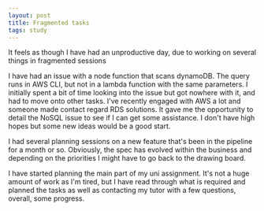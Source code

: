 ```yaml
---
layout: post
title: Fragmented tasks
tags: study
---
```


It feels as though I have had an unproductive day, due to working on several things in fragmented sessions

I have had an issue with a node function that scans dynamoDB. The query runs in AWS CLI, but not in a lambda function with the same parameters. I initially spent a bit of time looking into the issue but got nowhere with it, and had to move onto other tasks. I've recently engaged with AWS a lot and someone made contact regard RDS solutions. It gave me the opportunity to detail the NoSQL issue to see if I can get some assistance. I don't have high hopes but some new ideas would be a good start.

I had several planning sessions on a new feature that's been in the pipeline for a month or so. Obviously, the spec has evolved within the business and depending on the priorities I might have to go back to the drawing board.

I have started planning the main part of my uni assignment. It's not a huge amount of work as I'm tired, but I have read through what is required and planned the tasks as well as contacting my tutor with a few questions, overall, some progress.

